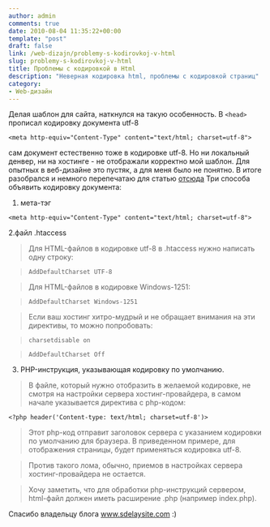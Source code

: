 ```yaml
---
author: admin
comments: true
date: 2010-08-04 11:35:22+00:00
template: "post"
draft: false
link: /web-dizajn/problemy-s-kodirovkoj-v-html
slug: problemy-s-kodirovkoj-v-html
title: Проблемы с кодировкой в Html
description: "Неверная кодировка html, проблемы с кодировкой страниц"
category:
- Web-дизайн
---
```


Делая шаблон для сайта, наткнулся на такую особенность. В `<head>` прописал кодировку документа utf-8
```
<meta http-equiv="Content-Type" content="text/html; charset=utf-8">
```

 сам документ естественно тоже в кодировке utf-8. Но ни локальный денвер, ни на хостинге - не отображали корректно мой шаблон. 
Для опытных в веб-дизайне это пустяк, а для меня было не понятно. 
В итоге разобрался и немного перепечатаю для статью <a href="http://www.sdelaysite.com/kniga/verstka-kniga/html-kodirovka">отсюда</a> 
Три способа объявить кодировку документа:
1. мета-тэг 
```
<meta http-equiv="Content-Type" content="text/html; charset=utf-8">
```

2.файл .htaccess

>Для HTML-файлов в кодировке utf-8 в .htaccess нужно написать одну строку:

>`AddDefaultCharset UTF-8`

>Для HTML-файлов в кодировке Windows-1251:

>`AddDefaultCharset Windows-1251`

>Если ваш хостинг хитро-мудрый и не обращает внимания на эти директивы, то можно попробовать:

>`charsetdisable on`

>`AddDefaultCharset Off`


3. PHP-инструкция, указывающая кодировку по умолчанию.


>В файле, который нужно отобразить в желаемой кодировке, не смотря на настройки сервера хостинг-провайдера, в самом начале указывается директива с php-кодом:
```
<?php header('Content-type: text/html; charset=utf-8')>
```
>Этот php-код отправит заголовок сервера с указанием кодировки по умолчанию для браузера. В приведенном примере, для отображения страницы, будет применяться кодировка utf-8.

>Против такого лома, обычно, приемов в настройках сервера хостинг-провайдера не остается.

>Хочу заметить, что для обработки php-инструкций сервером, html-файл должен иметь расширение .php (например index.php).


Спасибо владельцу блога <a class="nohide" href="http://www.sdelaysite.com">www.sdelaysite.com</a>
:)